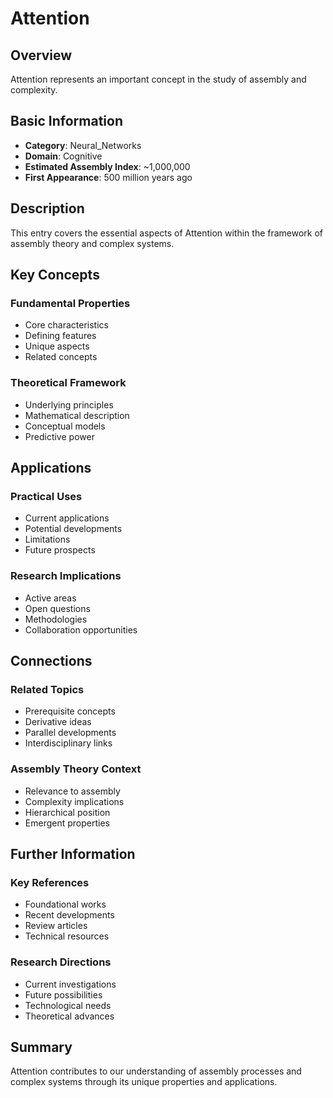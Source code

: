 # Attention

## Overview

Attention represents an important concept in the study of assembly and complexity.

## Basic Information

- **Category**: Neural_Networks
- **Domain**: Cognitive
- **Estimated Assembly Index**: ~1,000,000
- **First Appearance**: 500 million years ago

## Description

This entry covers the essential aspects of Attention within the framework of assembly theory and complex systems.

## Key Concepts

### Fundamental Properties
- Core characteristics
- Defining features
- Unique aspects
- Related concepts

### Theoretical Framework
- Underlying principles
- Mathematical description
- Conceptual models
- Predictive power

## Applications

### Practical Uses
- Current applications
- Potential developments
- Limitations
- Future prospects

### Research Implications
- Active areas
- Open questions
- Methodologies
- Collaboration opportunities

## Connections

### Related Topics
- Prerequisite concepts
- Derivative ideas
- Parallel developments
- Interdisciplinary links

### Assembly Theory Context
- Relevance to assembly
- Complexity implications
- Hierarchical position
- Emergent properties

## Further Information

### Key References
- Foundational works
- Recent developments
- Review articles
- Technical resources

### Research Directions
- Current investigations
- Future possibilities
- Technological needs
- Theoretical advances

## Summary

Attention contributes to our understanding of assembly processes and complex systems through its unique properties and applications.
